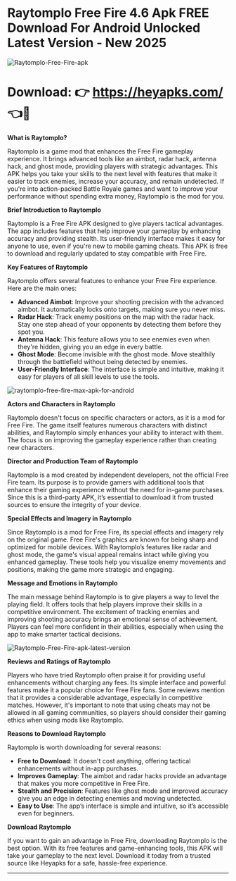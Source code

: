 # Raytomplo Free Fire 4.6 Apk FREE Download For Android Unlocked Latest Version - New 2025

![Raytomplo-Free-Fire-apk](https://github.com/user-attachments/assets/51697c60-c023-4fc2-a530-234a00ce2587)


# Download: 👉 https://heyapks.com/ 👈📲


**What is Raytomplo?**

Raytomplo is a game mod that enhances the Free Fire gameplay experience. It brings advanced tools like an aimbot, radar hack, antenna hack, and ghost mode, providing players with strategic advantages. This APK helps you take your skills to the next level with features that make it easier to track enemies, increase your accuracy, and remain undetected. If you're into action-packed Battle Royale games and want to improve your performance without spending extra money, Raytomplo is the mod for you.

**Brief Introduction to Raytomplo**

Raytomplo is a Free Fire APK designed to give players tactical advantages. The app includes features that help improve your gameplay by enhancing accuracy and providing stealth. Its user-friendly interface makes it easy for anyone to use, even if you're new to mobile gaming cheats. This APK is free to download and regularly updated to stay compatible with Free Fire.

**Key Features of Raytomplo**

Raytomplo offers several features to enhance your Free Fire experience. Here are the main ones:

- **Advanced Aimbot**: Improve your shooting precision with the advanced aimbot. It automatically locks onto targets, making sure you never miss.
- **Radar Hack**: Track enemy positions on the map with the radar hack. Stay one step ahead of your opponents by detecting them before they spot you.
- **Antenna Hack**: This feature allows you to see enemies even when they're hidden, giving you an edge in every battle.
- **Ghost Mode**: Become invisible with the ghost mode. Move stealthily through the battlefield without being detected by enemies.
- **User-Friendly Interface**: The interface is simple and intuitive, making it easy for players of all skill levels to use the tools.

![raytomplo-free-fire-max-apk-for-android](https://github.com/user-attachments/assets/14dd7516-4748-4fee-a112-58c20518a79f)


**Actors and Characters in Raytomplo**

Raytomplo doesn't focus on specific characters or actors, as it is a mod for Free Fire. The game itself features numerous characters with distinct abilities, and Raytomplo simply enhances your ability to interact with them. The focus is on improving the gameplay experience rather than creating new characters.

**Director and Production Team of Raytomplo**

Raytomplo is a mod created by independent developers, not the official Free Fire team. Its purpose is to provide gamers with additional tools that enhance their gaming experience without the need for in-game purchases. Since this is a third-party APK, it’s essential to download it from trusted sources to ensure the integrity of your device.

**Special Effects and Imagery in Raytomplo**

Since Raytomplo is a mod for Free Fire, its special effects and imagery rely on the original game. Free Fire's graphics are known for being sharp and optimized for mobile devices. With Raytomplo’s features like radar and ghost mode, the game's visual appeal remains intact while giving you enhanced gameplay. These tools help you visualize enemy movements and positions, making the game more strategic and engaging.

**Message and Emotions in Raytomplo**

The main message behind Raytomplo is to give players a way to level the playing field. It offers tools that help players improve their skills in a competitive environment. The excitement of tracking enemies and improving shooting accuracy brings an emotional sense of achievement. Players can feel more confident in their abilities, especially when using the app to make smarter tactical decisions.

![Raytomplo-Free-Fire-apk-latest-version](https://github.com/user-attachments/assets/606ad7ad-7a04-4a8e-8154-37914a962dca)


**Reviews and Ratings of Raytomplo**

Players who have tried Raytomplo often praise it for providing useful enhancements without charging any fees. Its simple interface and powerful features make it a popular choice for Free Fire fans. Some reviews mention that it provides a considerable advantage, especially in competitive matches. However, it's important to note that using cheats may not be allowed in all gaming communities, so players should consider their gaming ethics when using mods like Raytomplo.

**Reasons to Download Raytomplo**

Raytomplo is worth downloading for several reasons:

- **Free to Download**: It doesn't cost anything, offering tactical enhancements without in-app purchases.
- **Improves Gameplay**: The aimbot and radar hacks provide an advantage that makes you more competitive in Free Fire.
- **Stealth and Precision**: Features like ghost mode and improved accuracy give you an edge in detecting enemies and moving undetected.
- **Easy to Use**: The app’s interface is simple and intuitive, so it’s accessible even for beginners.

**Download Raytomplo**

If you want to gain an advantage in Free Fire, downloading Raytomplo is the best option. With its free features and game-enhancing tools, this APK will take your gameplay to the next level. Download it today from a trusted source like Heyapks for a safe, hassle-free experience.

---
